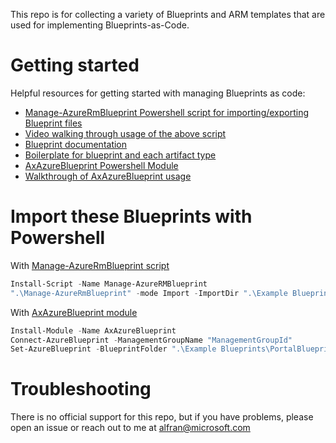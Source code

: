 This repo is for collecting a variety of Blueprints and ARM templates that are used for implementing Blueprints-as-Code.


# Getting started
Helpful resources for getting started with managing Blueprints as code:

* [Manage-AzureRmBlueprint Powershell script for importing/exporting Blueprint files](https://www.powershellgallery.com/packages/Manage-AzureRMBlueprint)
* [Video walking through usage of the above script](https://www.youtube.com/watch?v=SMORUIPhKd8)
* [Blueprint documentation](https://aka.ms/whatareblueprints)
* [Boilerplate for blueprint and each artifact type](https://github.com/ajf214/personal-arm-templates/tree/master/Boilerplate)
* [AxAzureBlueprint Powershell Module](https://www.powershellgallery.com/packages/AxAzureBlueprint/)
* [Walkthrough of AxAzureBlueprint usage](https://agazoth.github.io/blogpost/2018/11/11/Azure-Blueprint.html)

# Import these Blueprints with Powershell

With [Manage-AzureRmBlueprint script](https://www.powershellgallery.com/packages/Manage-AzureRMBlueprint)
```powershell
Install-Script -Name Manage-AzureRMBlueprint
".\Manage-AzureRmBlueprint" -mode Import -ImportDir ".\Example Blueprints\PortalBlueprints\networking" -ManagementGroupId "ManagementGroupId"
```

With [AxAzureBlueprint module](https://www.powershellgallery.com/packages/AxAzureBlueprint/)
```powershell
Install-Module -Name AxAzureBlueprint
Connect-AzureBlueprint -ManagementGroupName "ManagementGroupId"
Set-AzureBlueprint -BlueprintFolder ".\Example Blueprints\PortalBlueprints\networking"
```

# Troubleshooting
There is no official support for this repo, but if you have problems, please open an issue or reach out to me at [alfran@microsoft.com](mailto:alfran@microsoft.com?subject=Blueprint%20GitHub%20Troubleshooting)
